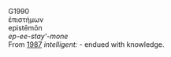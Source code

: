 <body>
  <p>G1990<br>  ἐπιστήμων  <br> epistēmōn  <br><i>ep-ee-stay‘-mone </i><br>From <a href="g1987.htm">1987</a>  <i>intelligent:</i> - endued with knowledge.<br></p>
 </body>